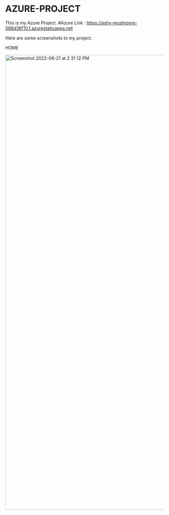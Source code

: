 # AZURE-PROJECT
This is my Azure Project.
#Azure Link : https://ashy-mushroom-088d36f10.1.azurestaticapps.net

Here are some screenshots to my project.

HOME

<img width="1440" alt="Screenshot 2022-06-21 at 2 31 12 PM" src="https://user-images.githubusercontent.com/87064957/174761651-3d7c2507-fc85-4608-885d-2a14680beefe.png">

